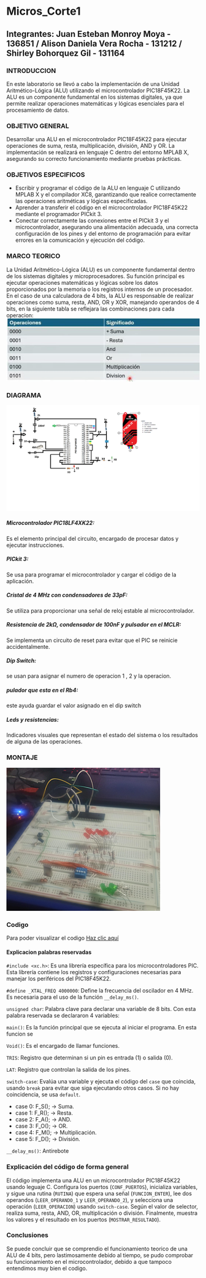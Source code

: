 # Micros_Corte1
## Integrantes: Juan Esteban Monroy Moya - 136851 / Alison Daniela Vera Rocha - 131212 / Shirley Bohorquez Gil - 131164
### INTRODUCCION
En este laboratorio se llevó a cabo la implementación de una Unidad Aritmético-Lógica (ALU) utilizando el microcontrolador PIC18F45K22. La ALU es un componente fundamental en los sistemas digitales, ya que permite realizar operaciones matemáticas y lógicas esenciales para el procesamiento de datos.

### OBJETIVO GENERAL
Desarrollar una ALU en el microcontrolador PIC18F45K22 para ejecutar operaciones de suma, resta, multiplicación, división, AND y OR. La implementación se realizará en lenguaje C dentro del entorno MPLAB X, asegurando su correcto funcionamiento mediante pruebas prácticas.

### OBJETIVOS ESPECIFICOS
* Escribir y programar el código de la ALU en lenguaje C utilizando MPLAB X y el compilador XC8, garantizando que realice correctamente las operaciones aritméticas y lógicas especificadas.
* Aprender a transferir el código en el microcontrolador PIC18F45K22 mediante el programador PICkit 3.
* Conectar correctamente las conexiones entre el PICkit 3 y el microcontrolador, asegurando una alimentación adecuada, una correcta configuración de los pines y del entorno de programación para evitar errores en la comunicación y ejecución del código.
### MARCO TEORICO
La Unidad Aritmético-Lógica (ALU) es un componente fundamental dentro de los sistemas digitales y microprocesadores. Su función principal es ejecutar operaciones matemáticas y lógicas sobre los datos proporcionados por la memoria o los registros internos de un procesador. En el caso de una calculadora de 4 bits, la ALU es responsable de realizar operaciones como suma, resta, AND, OR y XOR, manejando operandos de 4 bits, en la siguiente tabla se reflejara las combinaciones para cada operacion:
![Tabla de operaciones](https://github.com/Juanes20feb/Micros_Corte1/blob/Alison/WhatsApp%20Image%202025-03-08%20at%2012.04.18%20AM.jpeg)

### DIAGRAMA
![Diagrama](https://github.com/Juanes20feb/Micros_Corte1/blob/Alison/imagen_2025-03-08_005011209.png)

##### Microcontrolador PIC18LF4XK22: 
Es el elemento principal del circuito, encargado de procesar datos y ejecutar instrucciones.
##### PICkit 3:  
Se usa para programar el microcontrolador y cargar el código de la aplicación.
##### Cristal de 4 MHz con condensadores de 33pF:
Se utiliza para proporcionar una señal de reloj estable al microcontrolador.
##### Resistencia de 2kΩ, condensador de 100nF y pulsador en el MCLR: 
 Se implementa un circuito de reset para evitar que el PIC se reinicie accidentalmente.
 ##### Dip Switch: 
 se usan para asignar el numero de operacion 1 , 2 y la operacion.
 ##### pulador que esta en el Rb4:
 este ayuda guardar el valor asignado en el dip switch
 ##### Leds y resistencias:
 Indicadores visuales que representan el estado del sistema o los resultados de alguna de las operaciones.

 ### MONTAJE
 ![Diagrama](https://github.com/Juanes20feb/Micros_Corte1/blob/Alison/imagen_2025-03-08_010035213.png)

 ### Codigo

Para poder visualizar el codigo [Haz clic aquí](https://github.com/Juanes20feb/Micros_Corte1/blob/main/script.py)

#### Explicacion palabras reservadas

`#include <xc.h>`: Es una librería específica para los microcontroladores PIC. Esta librería contiene los registros y configuraciones necesarias para manejar los periféricos del PIC18F45K22.

`#define _XTAL_FREQ 4000000`: Define la frecuencia del oscilador en 4 MHz. Es necesaria para el uso de la función `__delay_ms()`.

`unsigned char`: Palabra clave para declarar una variable de 8 bits. Con esta palabra reservada se declararon 4 variables:

`main()`: Es la función principal que se ejecuta al iniciar el programa. En esta funcion se 

`Void()`: Es el encargado de llamar funciones.

`TRIS`: Registro que determinan si un pin es entrada (1) o salida (0).

`LAT`: Registro que controlan la salida de los pines.

`switch-case`: Evalúa una variable y ejecuta el código del `case` que coincida, usando `break` para evitar que siga ejecutando otros casos. Si no hay coincidencia, se usa `default`.

* case 0: F_S(); → Suma.
* case 1: F_R(); → Resta.
* case 2: F_A(); → AND.
* case 3: F_O(); → OR.
* case 4: F_M(); → Multiplicación.
* case 5: F_D(); → División.

`__delay_ms()`: Antirebote

### Explicación del código de forma general

El código implementa una ALU en un microcontrolador PIC18F45K22 usando leguaje C. Configura los puertos (`CONF_PUERTOS`), inicializa variables, y sigue una rutina (`RUTINA`) que espera una señal (`FUNCION_ENTER`), lee dos operandos (`LEER_OPERANDO_1` y `LEER_OPERANDO_2`), y selecciona una operación (`LEER_OPERACION`) usando `switch-case`. Según el valor de selector, realiza suma, resta, AND, OR, multiplicación o división. Finalmente, muestra los valores y el resultado en los puertos (`MOSTRAR_RESULTADO`).

### Conclusiones
Se puede concluir que se comprendio el funcionamiento teorico de una ALU de 4 bits, pero lastimosamente debido al tiempo, se pudo comprobar su funcionamiento en el microcontrolador, debido a que tampoco entendimos muy bien el codigo. 
